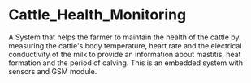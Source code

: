 # Cattle_Health_Monitoring
A System that helps the farmer to maintain the health of the cattle by measuring the cattle's body temperature, heart rate and the electrical conductivity of the milk to provide an information about mastitis, heat formation and the period of calving. This is an embedded system with sensors and GSM module.
